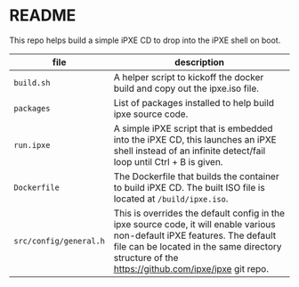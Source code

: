 # README
This repo helps build a simple iPXE CD to drop into the iPXE shell on boot. 

file | description
--- | ---
`build.sh` | A helper script to kickoff the docker build and copy out the ipxe.iso file.
`packages` | List of packages installed to help build ipxe source code.
`run.ipxe` | A simple iPXE script that is embedded into the iPXE CD, this launches an iPXE shell instead of an infinite detect/fail loop until Ctrl + B is given.
`Dockerfile` | The Dockerfile that builds the container to build iPXE CD. The built ISO file is located at `/build/ipxe.iso`.
`src/config/general.h` | This is overrides the default config in the ipxe source code, it will enable various non-default iPXE features.  The default file can be located in the same directory structure of the <https://github.com/ipxe/ipxe> git repo.
